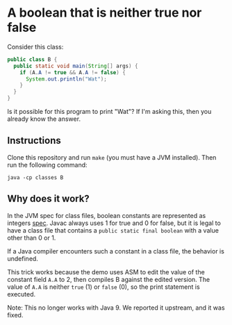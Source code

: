 # A boolean that is neither true nor false

Consider this class:

```java
public class B {
  public static void main(String[] args) {
    if (A.A != true && A.A != false) {
      System.out.println("Wat");
    }
  }
}
```

Is it possible for this program to print "Wat"?  If I'm asking this, then you
already know the answer.

## Instructions

Clone this repository and run `make` (you must have a JVM installed). Then run
the following command:

```shell
java -cp classes B
```

## Why does it work?

In the JVM spec for class files, boolean constants are represented as integers
[spec]. Javac always uses 1 for true and 0 for false, but it is legal to have
a class file that contains a `public static final boolean` with a value other 
than 0 or 1.  

If a Java compiler encounters such a constant in a class file, the behavior
is undefined.  

This trick works because the demo uses ASM to edit the value of the constant 
field `A.A` to 2, then compiles B against the edited version.  The value of
`A.A` is neither `true` (1) or `false` (0), so the print statement is executed.

Note: This no longer works with Java 9. We reported it upstream, and it was
fixed.

[spec]: https://docs.oracle.com/javase/specs/jvms/se8/html/jvms-4.html#jvms-4.7.16.1
